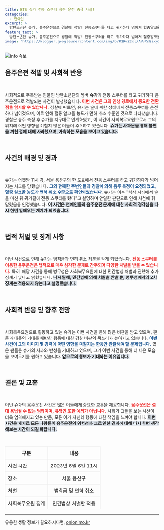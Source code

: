 ```yaml
---
title: BTS 슈가 전동 스쿠터 음주 운전 충격 사실!
categories:
  - 연예인
excerpt: >
  방탄소년단 슈가, 음주운전으로 경찰에 적발! 전동스쿠터를 타고 귀가하다 넘어져 혈중알코올농도가 면허취소 수준으로 확인됐다. 법적 처벌 후, 병무청의 2차 징계는 없다. 팬들의 우려가 커지는 가운데 상황을 지켜봐야 할 시점이다.
feature_text: >
  방탄소년단 슈가, 음주운전으로 경찰에 적발! 전동스쿠터를 타고 귀가하다 넘어져 혈중알코올농도가 면허취소 수준으로 확인됐다. 법적 처벌 후, 병무청의 2차 징계는 없다. 팬들의 우려가 커지는 가운데 상황을 지켜봐야 할 시점이다.
image: 'https://blogger.googleusercontent.com/img/b/R29vZ2xl/AVvXsEixyZcFfHzMRdzZMjFBmAUKJYCLCGyLL1o632UiGVXcaFdKo_bkvkuCioo0uUKlGfBVcT3P84aROyZIXSBEx3Aw5nCQ3pTgDom1WDC4m8eifvWiAmWEEVb4x6G_l8C0QH225ldMjyaFvpxGEBGNO37VmDTDMHGhJPq73UglMfDca1-0aw/s1600/blogspot.png'
---
```


<p><img src="https://blogger.googleusercontent.com/img/b/R29vZ2xl/AVvXsEixyZcFfHzMRdzZMjFBmAUKJYCLCGyLL1o632UiGVXcaFdKo_bkvkuCioo0uUKlGfBVcT3P84aROyZIXSBEx3Aw5nCQ3pTgDom1WDC4m8eifvWiAmWEEVb4x6G_l8C0QH225ldMjyaFvpxGEBGNO37VmDTDMHGhJPq73UglMfDca1-0aw/s1600/blogspot.png" alt="info 속보" /></p>

<h2 data-ke-size="size26">음주운전 적발 및 사회적 반응</h2>

<p data-ke-size="size16">&nbsp;</p>

<p>사회적으로 주목받는 인물인 방탄소년단의 멤버 <b>슈가</b>가 전동 스쿠터를 타고 귀가하다 음주운전으로 적발되는 사건이 발생했습니다. <b><span style="color: #ee2323;">이번 사건은 그의 인생 경로에서 중요한 전환점을 암시할 수 있습니다.</span></b> 경찰에 따르면, 슈가는 술에 취한 상태에서 전동스쿠터를 운전하다 넘어졌으며, 이로 인해 혈중 알코올 농도가 면허 취소 수준인 것으로 나타났습니다. 경찰은 음주 측정 후 슈가를 지구대로 인계하였고, 이 사건이 사회복무요원으로서 그의 위치에 어떤 영향을 미칠지 많은 이들이 주목하고 있습니다. <b><span style="background-color: #21538527;">슈가는 사과문을 통해 불편을 끼친 점에 대해 사과했으며, 자숙하는 모습을 보이고 있습니다.</span></b></p>

<p data-ke-size="size16">&nbsp;</p>

<h2 data-ke-size="size26">사건의 배경 및 경과</h2>

<p data-ke-size="size16">&nbsp;</p>

<p>슈가는 어젯밤 11시 경, 서울 용산구의 한 도로에서 전동 스쿠터를 타고 귀가하다가 넘어지는 사고를 당했습니다. <b><span style="color: #1a5490;">그와 함께한 주변인들과 경찰에 의해 음주 측정이 요청되었고, 혈중 알코올 농도가 면허 취소 수준으로 확인되었습니다.</span></b> 슈가는 이후 "식사 자리에서 술을 마신 뒤 귀가길에 전동 스쿠터를 탔다"고 설명하며 안일한 판단으로 인해 사건에 휘말렸음을 인정했습니다. <b><span style="background-color: #21538527;">이 사건은 연예인들의 음주운전 문제에 대한 사회적 경각심을 다시 한번 일깨우는 계기가 되었습니다.</span></b></p>

<p data-ke-size="size16">&nbsp;</p>

<h2 data-ke-size="size26">법적 처벌 및 징계 사항</h2>

<p data-ke-size="size16">&nbsp;</p>

<p>이번 사건으로 인해 슈가는 범칙금과 면허 취소 처분을 받게 되었습니다. <b><span style="color: #ee2323;">전동 스쿠터를 이용한 음주운전은 법적으로 매우 심각한 문제로 간주되어 다양한 처벌을 받을 수 있습니다.</span></b> 특히, 해당 사건을 통해 병무청은 사회복무요원에 대한 민간법상 처벌과 관련해 추가 징계가 없다고 밝혔습니다. <b><span style="background-color: #21538527;">다시 말해, 민간법에 의해 처벌을 받을 뿐, 병무청에서의 2차 징계는 적용되지 않는다고 설명했습니다.</span></b></p>

<p data-ke-size="size16">&nbsp;</p>

<h2 data-ke-size="size26">사회적 반응 및 향후 전망</h2>

<p data-ke-size="size16">&nbsp;</p>

<p>사회복무요원으로 활동하고 있는 슈가는 이번 사건을 통해 많은 비판을 받고 있으며, 팬들과 대중의 기대를 배반한 행동에 대한 강한 비판의 목소리가 높아지고 있습니다. <b><span style="color: #1a5490;">이번 사건이 그의 이미지 및 경력에 어떤 영향을 미칠지는 한동안 관찰해야 할 문제입니다.</span></b> 많은 팬들은 슈가의 사과와 반성을 기대하고 있으며, 그가 이번 사건을 통해 더 나은 모습을 보여주기를 원하고 있습니다. <b><span style="background-color: #21538527;">앞으로의 행보가 기대되는 이유입니다.</span></b></p>

<p data-ke-size="size16">&nbsp;</p>

<h2 data-ke-size="size26">결론 및 교훈</h2>

<p data-ke-size="size16">&nbsp;</p>

<p>이번 슈가의 음주운전 사건은 많은 이들에게 중요한 교훈을 제공합니다. <b><span style="color: #ee2323;">음주운전은 절대 용납될 수 없는 범죄이며, 유명인 또한 예외가 아닙니다.</span></b> 사회가 그들을 보는 시선이 더욱 엄격해지고 있는 만큼, 모든 이가 자신의 행동에 대한 책임을 느껴야 합니다. <b><span style="background-color: #21538527;">이번 사건을 계기로 모든 사람들이 음주운전의 위험성과 그로 인한 결과에 대해 다시 한번 생각해보는 시간이 되길 바랍니다.</span></b></p>

<p data-ke-size="size16">&nbsp;</p>

<table style="width: 100%; border-collapse: collapse;">
  <tr>
    <th style="border: 1px solid #ececec; padding: 8px; text-align: center;">구분</th>
    <th style="border: 1px solid #ececec; padding: 8px; text-align: center;">내용</th>
  </tr>
  <tr>
    <td style="border: 1px solid #ececec; padding: 8px;">사건 시간</td>
    <td style="border: 1px solid #ececec; padding: 8px; text-align: center;">2023년 6월 6일 11시</td>
  </tr>
  <tr>
    <td style="border: 1px solid #ececec; padding: 8px;">장소</td>
    <td style="border: 1px solid #ececec; padding: 8px; text-align: center;">서울 용산구</td>
  </tr>
  <tr>
    <td style="border: 1px solid #ececec; padding: 8px;">처벌</td>
    <td style="border: 1px solid #ececec; padding: 8px; text-align: center;">범칙금 및 면허 취소</td>
  </tr>
  <tr>
    <td style="border: 1px solid #ececec; padding: 8px;">사회복무요원 징계</td>
    <td style="border: 1px solid #ececec; padding: 8px; text-align: center;">민간법상 처벌만 적용</td>
  </tr>
</table>

<hr />
유용한 생활 정보가 필요하시다면, <a href="https://onioninfo.kr" rel="dofollow">onioninfo.kr</a>


